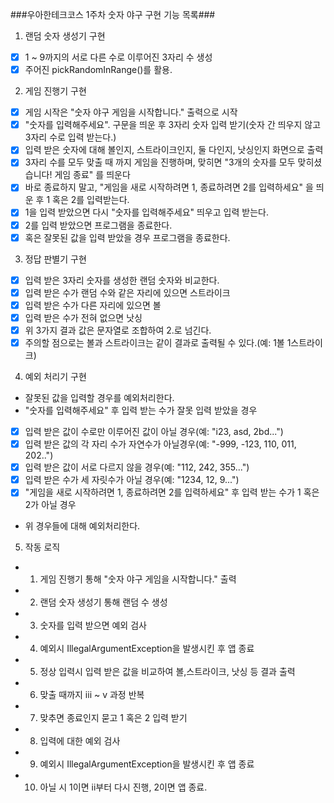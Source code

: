 ###우아한테크코스 1주차 숫자 야구 구현 기능 목록###

1. 랜덤 숫자 생성기 구현 
- [X] 1 ~ 9까지의 서로 다른 수로 이루어진 3자리 수 생성
- [X] 주어진 pickRandomInRange()를 활용.

2. 게임 진행기 구현
- [X] 게임 시작은 "숫자 야구 게임을 시작합니다." 출력으로 시작
- [X] "숫자를 입력해주세요". 구문을 띄운 후 3자리 숫자 입력 받기(숫자 간 띄우지 않고 3자리 수로 입력 받는다.)
- [X] 입력 받은 숫자에 대해 볼인지, 스트라이크인지, 둘 다인지, 낫싱인지 화면으로 출력
- [X] 3자리 수를 모두 맞출 때 까지 게임을 진행하며, 맞히면 "3개의 숫자를 모두 맞히셨습니다! 게임 종료" 를 띄운다
- [X] 바로 종료하지 말고, "게임을 새로 시작하려면 1, 종료하려면 2를 입력하세요" 을 띄운 후 1 혹은 2를 입력받는다.
- [X] 1을 입력 받았으면 다시 "숫자를 입력해주세요" 띄우고 입력 받는다.
- [X] 2를 입력 받았으면 프로그램을 종료한다.
- [X] 혹은 잘못된 값을 입력 받았을 경우 프로그램을 종료한다.

3. 정답 판별기 구현
- [X] 입력 받은 3자리 숫자를 생성한 랜덤 숫자와 비교한다.
- [X] 입력 받은 수가 랜덤 수와 같은 자리에 있으면 스트라이크
- [X] 입력 받은 수가 다른 자리에 있으면 볼
- [X] 입력 받은 수가 전혀 없으면 낫싱
- [X] 위 3가지 결과 값은 문자열로 조합하여 2.로 넘긴다.
- [X] 주의할 점으로는 볼과 스트라이크는 같이 결과로 출력될 수 있다.(예: 1볼 1스트라이크)

4. 예외 처리기 구현
- 잘못된 값을 입력할 경우를 예외처리한다.
- "숫자를 입력해주세요" 후 입력 받는 수가 잘못 입력 받았을 경우
-[x] 입력 받은 값이 수로만 이루어진 값이 아닐 경우(예: "i23, asd, 2bd...")
-[x] 입력 받은 값의 각 자리 수가 자연수가 아닐경우(예: "-999, -123, 110, 011, 202..")
-[x] 입력 받은 값이 서로 다르지 않을 경우(예: "112, 242, 355...")
-[x] 입력 받은 수가 세 자릿수가 아닐 경우(예: "1234, 12, 9...")
-[x] "게임을 새로 시작하려면 1, 종료하려면 2를 입력하세요" 후 입력 받는 수가 1 혹은 2가 아닐 경우
- 위 경우들에 대해 예외처리한다.

5. 작동 로직 
- 1. 게임 진행기 통해 "숫자 야구 게임을 시작합니다." 출력
- 2. 랜덤 숫자 생성기 통해 랜덤 수 생성
- 3. 숫자를 입력 받으면 예외 검사
- 4. 예외시 IllegalArgumentException을 발생시킨 후 앱 종료
- 5. 정상 입력시 입력 받은 값을 비교하여 볼,스트라이크, 낫싱 등 결과 출력
- 6. 맞출 때까지 iii ~ v 과정 반복
- 7. 맞추면 종료인지 묻고 1 혹은 2 입력 받기
- 8. 입력에 대한 예외 검사
- 9. 예외시 IllegalArgumentException을 발생시킨 후 앱 종료
- 10. 아닐 시 1이면 ii부터 다시 진행, 2이면 앱 종료.